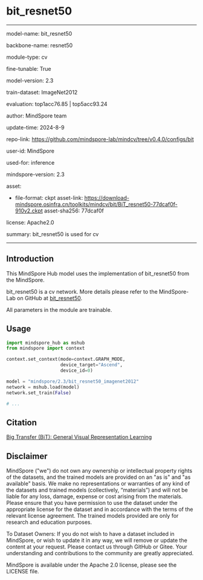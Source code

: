 # bit_resnet50

---

model-name: bit_resnet50

backbone-name: resnet50

module-type: cv

fine-tunable: True

model-version: 2.3

train-dataset: ImageNet2012

evaluation: top1acc76.85 | top5acc93.24

author: MindSpore team

update-time: 2024-8-9

repo-link: <https://github.com/mindspore-lab/mindcv/tree/v0.4.0/configs/bit>

user-id: MindSpore

used-for: inference

mindspore-version: 2.3

asset:

-
    file-format: ckpt
    asset-link: <https://download-mindspore.osinfra.cn/toolkits/mindcv/bit/BiT_resnet50-77dcaf0f-910v2.ckpt>
    asset-sha256: 77dcaf0f

license: Apache2.0

summary: bit_resnet50 is used for cv

---

## Introduction

This MindSpore Hub model uses the implementation of bit_resnet50 from the MindSpore.

bit_resnet50 is a cv network. More details please refer to the MindSpore-Lab on GitHub at [bit_resnet50](https://github.com/mindspore-lab/mindcv/blob/v0.4.0/configs/bit/README.md).

All parameters in the module are trainable.

## Usage

```python
import mindspore_hub as mshub
from mindspore import context

context.set_context(mode=context.GRAPH_MODE,
                    device_target="Ascend",
                    device_id=0)

model = "mindspore/2.3/bit_resnet50_imagenet2012"
network = mshub.load(model)
network.set_train(False)

# ...
```

## Citation

[Big Transfer (BiT): General Visual Representation Learning](https://arxiv.org/pdf/1912.11370.pdf)

## Disclaimer

MindSpore ("we") do not own any ownership or intellectual property rights of the datasets, and the trained models are provided on an "as is" and "as available" basis. We make no representations or warranties of any kind of the datasets and trained models (collectively, “materials”) and will not be liable for any loss, damage, expense or cost arising from the materials. Please ensure that you have permission to use the dataset under the appropriate license for the dataset and in accordance with the terms of the relevant license agreement. The trained models provided are only for research and education purposes.

To Dataset Owners: If you do not wish to have a dataset included in MindSpore, or wish to update it in any way, we will remove or update the content at your request. Please contact us through GitHub or Gitee. Your understanding and contributions to the community are greatly appreciated.

MindSpore is available under the Apache 2.0 license, please see the LICENSE file.
